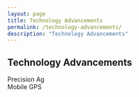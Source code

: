 ```yaml
---
layout: page
title: Technology Advancements
permalink: /technology-advancements/
description: "Technology Advancements"
---
```

## **Technology Advancements**

Precision Ag  
Mobile
GPS

